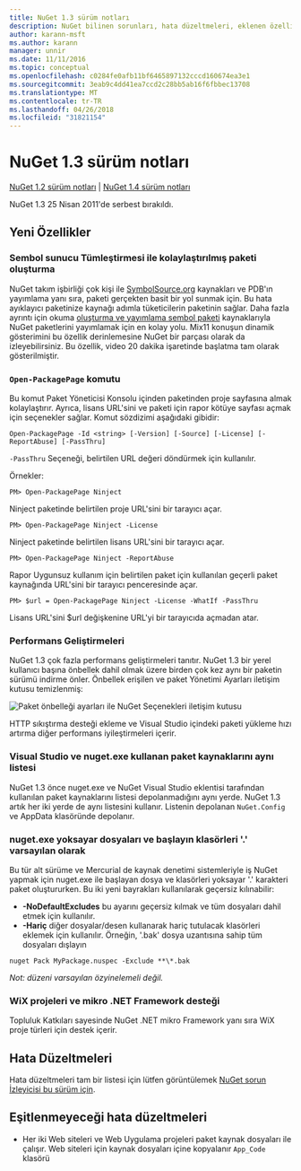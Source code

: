 ```yaml
---
title: NuGet 1.3 sürüm notları
description: NuGet bilinen sorunları, hata düzeltmeleri, eklenen özellikleri ve dcr dahil olmak üzere 1.3 için sürüm notları.
author: karann-msft
ms.author: karann
manager: unnir
ms.date: 11/11/2016
ms.topic: conceptual
ms.openlocfilehash: c0284fe0afb11bf6465897132cccd160674ea3e1
ms.sourcegitcommit: 3eab9c4dd41ea7ccd2c28bb5ab16f6fbbec13708
ms.translationtype: MT
ms.contentlocale: tr-TR
ms.lasthandoff: 04/26/2018
ms.locfileid: "31821154"
---
```

# <a name="nuget-13-release-notes"></a>NuGet 1.3 sürüm notları

[NuGet 1.2 sürüm notları](../release-notes/nuget-1.2.md) | [NuGet 1.4 sürüm notları](../release-notes/nuget-1.4.md)

NuGet 1.3 25 Nisan 2011'de serbest bırakıldı.

## <a name="new-features"></a>Yeni Özellikler

### <a name="streamlined-package-creation-with-symbol-server-integration"></a>Sembol sunucu Tümleştirmesi ile kolaylaştırılmış paketi oluşturma

NuGet takım işbirliği çok kişi ile [SymbolSource.org](http://www.symbolsource.org/) kaynakları ve PDB'ın yayımlama yanı sıra, paketi gerçekten basit bir yol sunmak için. Bu hata ayıklayıcı paketinize kaynağı adımla tüketicilerin paketinin sağlar. Daha fazla ayrıntı için okuma [oluşturma ve yayımlama sembol paketi](../create-packages/symbol-packages.md) kaynaklarıyla NuGet paketlerini yayımlamak için en kolay yolu. Mix11 konuşun dinamik gösterimini bu özellik derinlemesine NuGet bir parçası olarak da izleyebilirsiniz. Bu özellik, video 20 dakika işaretinde başlatma tam olarak gösterilmiştir.

### <a name="open-packagepage-command"></a>`Open-PackagePage` komutu

Bu komut Paket Yöneticisi Konsolu içinden paketinden proje sayfasına almak kolaylaştırır. Ayrıca, lisans URL'sini ve paketi için rapor kötüye sayfası açmak için seçenekler sağlar.
Komut sözdizimi aşağıdaki gibidir:

    Open-PackagePage -Id <string> [-Version] [-Source] [-License] [-ReportAbuse] [-PassThru]

`-PassThru` Seçeneği, belirtilen URL değeri döndürmek için kullanılır.

Örnekler:

    PM> Open-PackagePage Ninject

Ninject paketinde belirtilen proje URL'sini bir tarayıcı açar.

    PM> Open-PackagePage Ninject -License

Ninject paketinde belirtilen lisans URL'sini bir tarayıcı açar.

    PM> Open-PackagePage Ninject -ReportAbuse

Rapor Uygunsuz kullanım için belirtilen paket için kullanılan geçerli paket kaynağında URL'sini bir tarayıcı penceresinde açar.

    PM> $url = Open-PackagePage Ninject -License -WhatIf -PassThru

Lisans URL'sini $url değişkenine URL'yi bir tarayıcıda açmadan atar.

### <a name="performance-improvements"></a>Performans Geliştirmeleri

NuGet 1.3 çok fazla performans geliştirmeleri tanıtır. NuGet 1.3 bir yerel kullanıcı başına önbellek dahil olmak üzere birden çok kez aynı bir paketin sürümü indirme önler. Önbellek erişilen ve paket Yönetimi Ayarları iletişim kutusu temizlenmiş:

![Paket önbelleği ayarları ile NuGet Seçenekleri iletişim kutusu](./media/nuget-options.png)

HTTP sıkıştırma desteği ekleme ve Visual Studio içindeki paketi yükleme hızı artırma diğer performans iyileştirmeleri içerir.

### <a name="visual-studio-and-nugetexe-uses-the-same-list-of-package-sources"></a>Visual Studio ve nuget.exe kullanan paket kaynaklarını aynı listesi

NuGet 1.3 önce nuget.exe ve NuGet Visual Studio eklentisi tarafından kullanılan paket kaynaklarını listesi depolanmadığını aynı yerde. NuGet 1.3 artık her iki yerde de aynı listesini kullanır. Listenin depolanan `NuGet.Config` ve AppData klasöründe depolanır.

### <a name="nugetexe-ignores-files-and-folders-that-start-with--by-default"></a>nuget.exe yoksayar dosyaları ve başlayın klasörleri '.' varsayılan olarak

Bu tür alt sürüme ve Mercurial de kaynak denetimi sistemleriyle iş NuGet yapmak için nuget.exe ile başlayan dosya ve klasörleri yoksayar '.' karakteri paket oluştururken. Bu iki yeni bayrakları kullanılarak geçersiz kılınabilir:

* __-NoDefaultExcludes__ bu ayarını geçersiz kılmak ve tüm dosyaları dahil etmek için kullanılır.
* __-Hariç__ diğer dosyalar/desen kullanarak hariç tutulacak klasörleri eklemek için kullanılır. Örneğin, '.bak' dosya uzantısına sahip tüm dosyaları dışlayın

```
nuget Pack MyPackage.nuspec -Exclude **\*.bak
```  

_Not: düzeni varsayılan özyinelemeli değil._

### <a name="support-for-wix-projects-and-the-net-micro-framework"></a>WiX projeleri ve mikro .NET Framework desteği

Topluluk Katkıları sayesinde NuGet .NET mikro Framework yanı sıra WiX proje türleri için destek içerir.

## <a name="bug-fixes"></a>Hata Düzeltmeleri

Hata düzeltmeleri tam bir listesi için lütfen görüntülemek [NuGet sorun İzleyicisi bu sürüm için](http://nuget.codeplex.com/workitem/list/advanced?keyword=&status=All&type=All&priority=All&release=NuGet%201.3&assignedTo=All&component=All&sortField=LastUpdatedDate&sortDirection=Descending&page=0).

## <a name="bug-fixes-worth-noting"></a>Eşitlenmeyeceği hata düzeltmeleri

* Her iki Web siteleri ve Web Uygulama projeleri paket kaynak dosyaları ile çalışır.
Web siteleri için kaynak dosyaları içine kopyalanır `App_Code` klasörü
